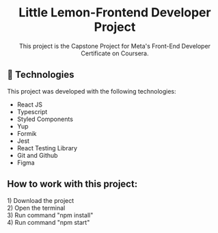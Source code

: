 <h1 align="center"> Little Lemon-Frontend Developer Project  </h1>

<p align="center">
This project is the Capstone Project for Meta's Front-End Developer Certificate on Coursera. <br/>
</p>

<h2 id="technologies">🚀 Technologies</h2>

This project was developed with the following technologies:

- React JS
- Typescript
- Styled Components
- Yup
- Formik
- Jest
- React Testing Library
- Git and Github
- Figma


<h2> How to work with this project: </h2>
1) Download the project </br>
2) Open the terminal </br>
3) Run command "npm install" </br>
4) Run command "npm start" </br>

